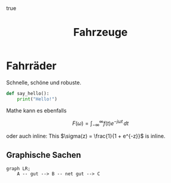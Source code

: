 ﻿---
title: "Fahrzeuge"
math: true
---

# Fahrräder

Schnelle, schöne und robuste.

```python {linenos=table,linenostart=42}
def say_hello():
    print("Hello!")
```

Mathe kann es ebenfalls

$$F(\omega) = \int_{-\infty}^{\infty} f(t) e^{-j\omega t} \, dt$$

oder auch inline:
This $\sigma(z) = \frac{1}{1 + e^{-z}}$ is inline.

## Graphische Sachen

```mermaid
graph LR;
    A -- gut --> B -- net gut --> C
```